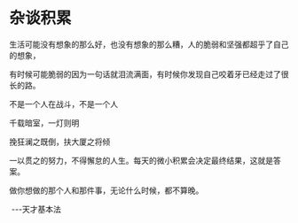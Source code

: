 # 杂谈积累

生活可能没有想象的那么好，也没有想象的那么糟，人的脆弱和坚强都超乎了自己的想象，

有时候可能脆弱的因为一句话就泪流满面，有时候你发现自己咬着牙已经走过了很长的路。



不是一个人在战斗，不是一个人



千载暗室，一灯则明



挽狂澜之既倒，扶大厦之将倾



一以贯之的努力，不得懈怠的人生。每天的微小积累会决定最终结果，这就是答案。

做你想做的那个人和那件事，无论什么时候，都不算晚。

​																														---天才基本法